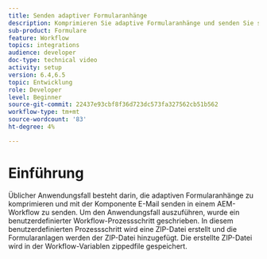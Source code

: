 ```yaml
---
title: Senden adaptiver Formularanhänge
description: Komprimieren Sie adaptive Formularanhänge und senden Sie sie mit der Komponente E-Mail senden .
sub-product: Formulare
feature: Workflow
topics: integrations
audience: developer
doc-type: technical video
activity: setup
version: 6.4,6.5
topic: Entwicklung
role: Developer
level: Beginner
source-git-commit: 22437e93cbf8f36d723dc573fa327562cb51b562
workflow-type: tm+mt
source-wordcount: '83'
ht-degree: 4%

---
```



# Einführung


Üblicher Anwendungsfall besteht darin, die adaptiven Formularanhänge zu komprimieren und mit der Komponente E-Mail senden in einem AEM-Workflow zu senden. Um den Anwendungsfall auszuführen, wurde ein benutzerdefinierter Workflow-Prozessschritt geschrieben. In diesem benutzerdefinierten Prozessschritt wird eine ZIP-Datei erstellt und die Formularanlagen werden der ZIP-Datei hinzugefügt. Die erstellte ZIP-Datei wird in der Workflow-Variablen zippedfile gespeichert.

